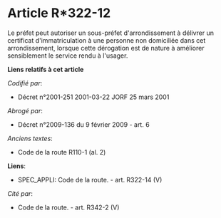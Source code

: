 # Article R*322-12

Le préfet peut autoriser un sous-préfet d'arrondissement à délivrer un certificat d'immatriculation à une personne non
domiciliée dans cet arrondissement, lorsque cette dérogation est de nature à améliorer sensiblement le service rendu à
l'usager.

**Liens relatifs à cet article**

_Codifié par_:

  - Décret n°2001-251 2001-03-22 JORF 25 mars 2001

_Abrogé par_:

  - Décret n°2009-136 du 9 février 2009 - art. 6

_Anciens textes_:

  - Code de la route R110-1 (al. 2)

**Liens**:

  - SPEC_APPLI: Code de la route. - art. R322-14 (V)

_Cité par_:

  - Code de la route. - art. R342-2 (V)
